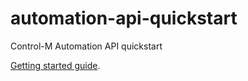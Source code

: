# automation-api-quickstart
Control-M Automation API quickstart

[Getting started guide](https://docs.bmc.com/docs/display/public/workloadautomation/Control-M+Automation+API+-+Getting+Started+Guide).

